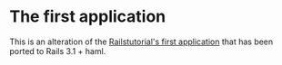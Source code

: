 #  The first application

This is an alteration of the [Railstutorial's first application](http://ruby.railstutorial.org/ruby-on-rails-tutorial-book#sec:the_first_application) that has been ported to Rails 3.1 + haml.